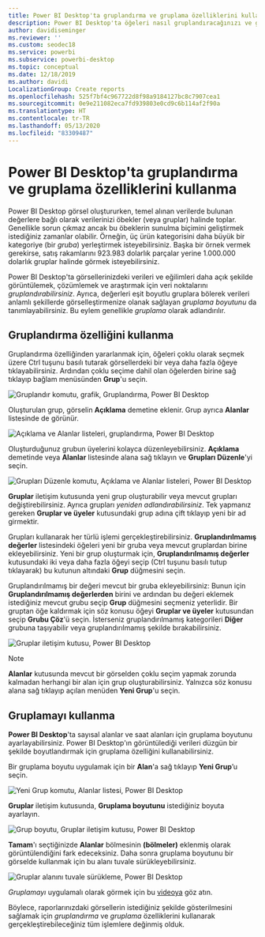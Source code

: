 ```yaml
---
title: Power BI Desktop'ta gruplandırma ve gruplama özelliklerini kullanma
description: Power BI Desktop'ta öğeleri nasıl gruplandıracağınızı ve gruplayacağınızı öğrenin
author: davidiseminger
ms.reviewer: ''
ms.custom: seodec18
ms.service: powerbi
ms.subservice: powerbi-desktop
ms.topic: conceptual
ms.date: 12/18/2019
ms.author: davidi
LocalizationGroup: Create reports
ms.openlocfilehash: 525f7bf4c967722d8f98a9184127bc8c7907cea1
ms.sourcegitcommit: 0e9e211082eca7fd939803e0cd9c6b114af2f90a
ms.translationtype: HT
ms.contentlocale: tr-TR
ms.lasthandoff: 05/13/2020
ms.locfileid: "83309487"
---
```

# <a name="use-grouping-and-binning-in-power-bi-desktop"></a>Power BI Desktop'ta gruplandırma ve gruplama özelliklerini kullanma
Power BI Desktop görsel oluştururken, temel alınan verilerde bulunan değerlere bağlı olarak verilerinizi öbekler (veya gruplar) halinde toplar. Genellikle sorun çıkmaz ancak bu öbeklerin sunulma biçimini geliştirmek istediğiniz zamanlar olabilir. Örneğin, üç ürün kategorisini daha büyük bir kategoriye (bir *gruba*) yerleştirmek isteyebilirsiniz. Başka bir örnek vermek gerekirse, satış rakamlarını 923.983 dolarlık parçalar yerine 1.000.000 dolarlık gruplar halinde görmek isteyebilirsiniz.

Power BI Desktop'ta görsellerinizdeki verileri ve eğilimleri daha açık şekilde görüntülemek, çözümlemek ve araştırmak için veri noktalarını *gruplandırabilirsiniz*. Ayrıca, değerleri eşit boyutlu gruplara bölerek verileri anlamlı şekillerde görselleştirmenize olanak sağlayan *gruplama boyutunu* da tanımlayabilirsiniz. Bu eylem genellikle *gruplama* olarak adlandırılır.

## <a name="using-grouping"></a>Gruplandırma özelliğini kullanma
Gruplandırma özelliğinden yararlanmak için, öğeleri çoklu olarak seçmek üzere Ctrl tuşunu basılı tutarak görsellerdeki bir veya daha fazla öğeye tıklayabilirsiniz. Ardından çoklu seçime dahil olan öğelerden birine sağ tıklayıp bağlam menüsünden **Grup**'u seçin.

![Gruplandır komutu, grafik, Gruplandırma, Power BI Desktop](media/desktop-grouping-and-binning/grouping-binning_1.png)

Oluşturulan grup, görselin **Açıklama** demetine eklenir. Grup ayrıca **Alanlar** listesinde de görünür.

![Açıklama ve Alanlar listeleri, gruplandırma, Power BI Desktop](media/desktop-grouping-and-binning/grouping-binning_2.png)

Oluşturduğunuz grubun üyelerini kolayca düzenleyebilirsiniz. **Açıklama** demetinde veya **Alanlar** listesinde alana sağ tıklayın ve **Grupları Düzenle**'yi seçin.

![Grupları Düzenle komutu, Açıklama ve Alanlar listeleri, Power BI Desktop](media/desktop-grouping-and-binning/grouping-binning_3.png)

**Gruplar** iletişim kutusunda yeni grup oluşturabilir veya mevcut grupları değiştirebilirsiniz. Ayrıca grupları *yeniden adlandırabilirsiniz*. Tek yapmanız gereken **Gruplar ve üyeler** kutusundaki grup adına çift tıklayıp yeni bir ad girmektir.

Grupları kullanarak her türlü işlemi gerçekleştirebilirsiniz. **Gruplandırılmamış değerler** listesindeki öğeleri yeni bir gruba veya mevcut gruplardan birine ekleyebilirsiniz. Yeni bir grup oluşturmak için, **Gruplandırılmamış değerler** kutusundaki iki veya daha fazla öğeyi seçip (Ctrl tuşunu basılı tutup tıklayarak) bu kutunun altındaki **Grup** düğmesini seçin.

Gruplandırılmamış bir değeri mevcut bir gruba ekleyebilirsiniz: Bunun için **Gruplandırılmamış değerlerden** birini ve ardından bu değeri eklemek istediğiniz mevcut grubu seçip **Grup** düğmesini seçmeniz yeterlidir. Bir gruptan öğe kaldırmak için söz konusu öğeyi **Gruplar ve üyeler** kutusundan seçip **Grubu Çöz**'ü seçin. İsterseniz gruplandırılmamış kategorileri **Diğer** grubuna taşıyabilir veya gruplandırılmamış şekilde bırakabilirsiniz.

![Gruplar iletişim kutusu, Power BI Desktop](media/desktop-grouping-and-binning/grouping-binning_4.png)

> [!NOTE]
> **Alanlar** kutusunda mevcut bir görselden çoklu seçim yapmak zorunda kalmadan herhangi bir alan için grup oluşturabilirsiniz. Yalnızca söz konusu alana sağ tıklayıp açılan menüden **Yeni Grup**'u seçin.

## <a name="using-binning"></a>Gruplamayı kullanma
**Power BI Desktop**'ta sayısal alanlar ve saat alanları için gruplama boyutunu ayarlayabilirsiniz. Power BI Desktop'ın görüntülediği verileri düzgün bir şekilde boyutlandırmak için gruplama özelliğini kullanabilirsiniz.

Bir gruplama boyutu uygulamak için bir **Alan**'a sağ tıklayıp **Yeni Grup**’u seçin.

![Yeni Grup komutu, Alanlar listesi, Power BI Desktop](media/desktop-grouping-and-binning/grouping-binning_5.png)

**Gruplar** iletişim kutusunda, **Gruplama boyutunu** istediğiniz boyuta ayarlayın.

![Grup boyutu, Gruplar iletişim kutusu, Power BI Desktop](media/desktop-grouping-and-binning/grouping-binning_6.png)

**Tamam**'ı seçtiğinizde **Alanlar** bölmesinin **(bölmeler)** eklenmiş olarak görüntülendiğini fark edeceksiniz. Daha sonra gruplama boyutunu bir görselde kullanmak için bu alanı tuvale sürükleyebilirsiniz.

![Gruplar alanını tuvale sürükleme, Power BI Desktop](media/desktop-grouping-and-binning/grouping-binning_7.png)

*Gruplamayı* uygulamalı olarak görmek için bu [videoya](https://www.youtube.com/watch?v=BRvdZSfO0DY) göz atın.

Böylece, raporlarınızdaki görsellerin istediğiniz şekilde gösterilmesini sağlamak için *gruplandırma* ve *gruplama* özelliklerini kullanarak gerçekleştirebileceğiniz tüm işlemlere değinmiş olduk.
